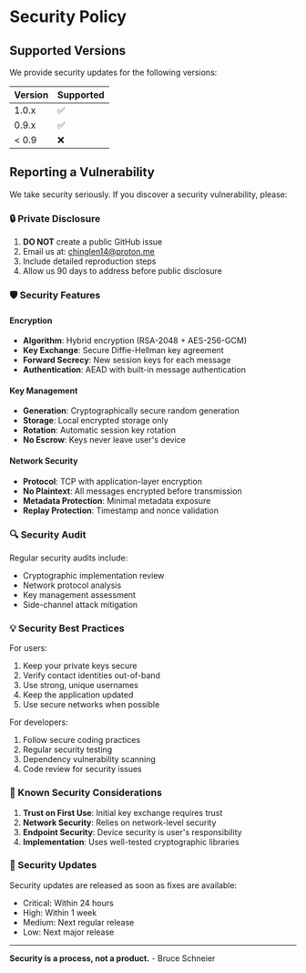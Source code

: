 # Security Policy

## Supported Versions

We provide security updates for the following versions:

| Version | Supported          | 
| ------- | ------------------ |
| 1.0.x   | :white_check_mark: |
| 0.9.x   | :white_check_mark: |
| < 0.9   | :x:                |

## Reporting a Vulnerability

We take security seriously. If you discover a security vulnerability, please:

### 🔒 Private Disclosure
1. **DO NOT** create a public GitHub issue
2. Email us at: chinglen14@proton.me 
3. Include detailed reproduction steps
4. Allow us 90 days to address before public disclosure

### 🛡️ Security Features

#### Encryption
- **Algorithm**: Hybrid encryption (RSA-2048 + AES-256-GCM)
- **Key Exchange**: Secure Diffie-Hellman key agreement
- **Forward Secrecy**: New session keys for each message
- **Authentication**: AEAD with built-in message authentication

#### Key Management
- **Generation**: Cryptographically secure random generation
- **Storage**: Local encrypted storage only
- **Rotation**: Automatic session key rotation
- **No Escrow**: Keys never leave user's device

#### Network Security
- **Protocol**: TCP with application-layer encryption
- **No Plaintext**: All messages encrypted before transmission
- **Metadata Protection**: Minimal metadata exposure
- **Replay Protection**: Timestamp and nonce validation

### 🔍 Security Audit

Regular security audits include:
- Cryptographic implementation review
- Network protocol analysis
- Key management assessment
- Side-channel attack mitigation

### 💡 Security Best Practices

For users:
1. Keep your private keys secure
2. Verify contact identities out-of-band
3. Use strong, unique usernames
4. Keep the application updated
5. Use secure networks when possible

For developers:
1. Follow secure coding practices
2. Regular security testing
3. Dependency vulnerability scanning
4. Code review for security issues

### 🚨 Known Security Considerations

1. **Trust on First Use**: Initial key exchange requires trust
2. **Network Security**: Relies on network-level security
3. **Endpoint Security**: Device security is user's responsibility
4. **Implementation**: Uses well-tested cryptographic libraries

### 🔄 Security Updates

Security updates are released as soon as fixes are available:
- Critical: Within 24 hours
- High: Within 1 week  
- Medium: Next regular release
- Low: Next major release

---

**Security is a process, not a product.** - Bruce Schneier
